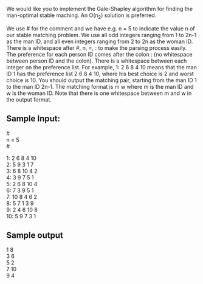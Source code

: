 We would like you to implement
the Gale-Shapley algorithm for finding the man-optimal stable maching. An O(n<sub>2</sub>) solution is preferred.

We use # for the comment and we have e.g. n = 5 to indicate the value n of our stable matching
problem. We use all odd integers ranging from 1 to 2n-1 as the man ID, and all even integers ranging
from 2 to 2n as the woman ID. There is a whitespace after #, n, =, : to make the parsing process easily.
The preference for each person ID comes after the colon : (no whitespace between person ID and the
colon). There is a whitespace between each integer on the preference list. For example, 1: 2 6 8 4 10
means that the man ID 1 has the preference list 2 6 8 4 10, where his best choice is 2 and worst
choice is 10.
You should output the matching pair, starting from the man ID 1 to the man ID 2n-1. The matching
format is m w where m is the man ID and w is the woman ID. Note that there is one whitespace
between m and w in the output format.


## Sample Input:
\#\
n = 5\
\#

1: 2 6 8 4 10\
2: 5 9 3 1 7\
3: 6 8 10 4 2\
4: 3 9 7 5 1\
5: 2 6 8 10 4\
6: 7 3 9 5 1\
7: 10 8 4 6 2\
8: 5 7 1 3 9\
9: 2 4 6 10 8\
10: 5 9 7 3 1


## Sample output

1 8\
3 6\
5 2\
7 10\
9 4
